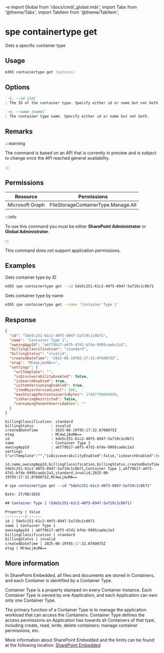 -e <!-- DISCLAIMER: All secrets, passwords, and sensitive values in this document are examples only and not real credentials. -->
import Global from '/docs/cmd/_global.mdx';
import Tabs from '@theme/Tabs';
import TabItem from '@theme/TabItem';

# spe containertype get

Gets a specific container type

## Usage

```sh
m365 containertype get [options]
```

## Options

```md definition-list
`-i, --id [id]`
: The ID of the container type. Specify either id or name but not both.

`-n, --name [name]`
: The container type name. Specify either id or name but not both.
```

<Global />

## Remarks

:::warning

The command is based on an API that is currently in preview and is subject to change once the API reached general availability.

:::

## Permissions

<Tabs>
  <TabItem value="Delegated">

  | Resource        | Permissions                         |
  |-----------------|-------------------------------------|
  | Microsoft Graph | FileStorageContainerType.Manage.All |

  :::info

  To use this command you must be either **SharePoint Administrator** or **Global Administrator**.

  :::

  </TabItem>
  <TabItem value="Application">

  This command does not support application permissions.

  </TabItem>
</Tabs>

## Examples

Gets container type by ID

```sh
m365 spe containertype get --id 5de5c251-61c2-40f5-8947-5a719c1c0b71
```

Gets container type by name

```sh
m365 spe containertype get --name 'Container Type 1'
```

## Response

<Tabs>
  <TabItem value="JSON">

  ```json
  {
    "id": "5de5c251-61c2-40f5-8947-5a719c1c0b71",
    "name": "Container Type 1",
    "owningAppId": "a6f79b17-a0f5-47d1-bfde-9995caebc2a3",
    "billingClassification": "standard",
    "billingStatus": "invalid",
    "createdDateTime": "2025-06-19T05:17:32.0760075Z",
    "etag": "MC4wLjAuMA==",
    "settings": {
      "urlTemplate": "",
      "isDiscoverabilityEnabled": false,
      "isSearchEnabled": true,
      "isItemVersioningEnabled": true,
      "itemMajorVersionLimit": 500,
      "maxStoragePerContainerInBytes": 27487790694400,
      "isSharingRestricted": false,
      "consumingTenantOverridables": ""
    }
  }
  ```

  </TabItem>
  <TabItem value="Text">

  ```text
  billingClassification: standard
  billingStatus        : invalid
  createdDateTime      : 2025-06-19T05:17:32.0760075Z
  etag                 : MC4wLjAuMA==
  id                   : 5de5c251-61c2-40f5-8947-5a719c1c0b71
  name                 : Container Type 1
  owningAppId          : a6f79b17-a0f5-47d1-bfde-9995caebc2a3
  settings             : {"urlTemplate":"","isDiscoverabilityEnabled":false,"isSearchEnabled":true,"isItemVersioningEnabled":true,"itemMajorVersionLimit":500,"maxStoragePerContainerInBytes":27487790694400,"isSharingRestricted":false,"consumingTenantOverridables":""}
  ```

  </TabItem>
  <TabItem value="CSV">

  ```csv
  id,name,owningAppId,billingClassification,billingStatus,createdDateTime,etag
  5de5c251-61c2-40f5-8947-5a719c1c0b71,Container Type 1,a6f79b17-a0f5-47d1-bfde-9995caebc2a3,standard,invalid,2025-06-19T05:17:32.0760075Z,MC4wLjAuMA==
  ```

  </TabItem>
  <TabItem value="Markdown">

  ```md
  # spe containertype get --id "5de5c251-61c2-40f5-8947-5a719c1c0b71"

  Date: 27/08/2025

  ## Container Type 1 (5de5c251-61c2-40f5-8947-5a719c1c0b71)

  Property | Value
  ---------|-------
  id | 5de5c251-61c2-40f5-8947-5a719c1c0b71
  name | Container Type 1
  owningAppId | a6f79b17-a0f5-47d1-bfde-9995caebc2a3
  billingClassification | standard
  billingStatus | invalid
  createdDateTime | 2025-06-19T05:17:32.0760075Z
  etag | MC4wLjAuMA==
  ```

  </TabItem>
</Tabs>

## More information

In SharePoint Embedded, all files and documents are stored in Containers, and each Container is identified by a Container Type.

Container Type is a property stamped on every Container instance. Each Container Type is owned by one Application, and each Application can own only one Container Type.

The primary function of a Container Type is to manage the application workload that can access the Containers. Container Type defines the access permissions an Application has towards all Containers of that type, including create, read, write, delete containers; manage container permissions, etc.

More information about SharePoint Embedded and the limits can be found at the following location: [SharePoint Embedded](https://learn.microsoft.com/en-us/sharepoint/dev/embedded/concepts/app-concepts/containertypes#EXAMPLE_SECRET_VALUE_PLACEHOLDER)

